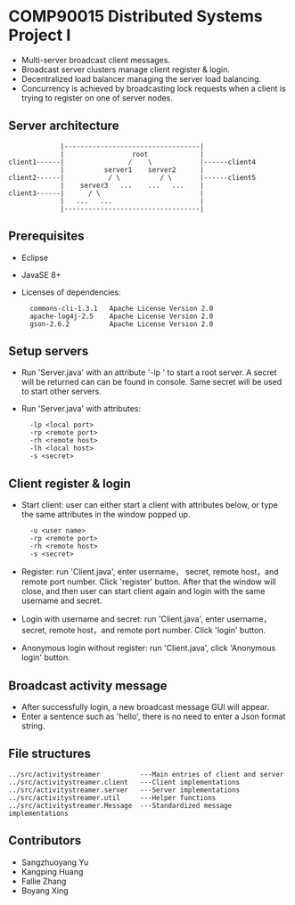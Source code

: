﻿# COMP90015 Distributed Systems Project I #

* Multi-server broadcast client messages.
* Broadcast server clusters manage client register & login.
* Decentralized load balancer managing the server load balancing.
* Concurrency is achieved by broadcasting lock requests when a client is trying to register on one of server nodes.

## Server architecture

                 |----------------------------------|
                 |                 root             |
    client1------|                /    \            |------client4
                 |          server1    server2      |
    client2------|           / \          / \       |------client5
                 |    server3   ...    ...   ...    |
    client3------|      / \                         |
                 |   ...   ...                      |
                 |----------------------------------|

## Prerequisites

* Eclipse
* JavaSE 8+
* Licenses of dependencies:

        commons-cli-1.3.1	Apache License Version 2.0
        apache-log4j-2.5	Apache License Version 2.0
        gson-2.6.2	        Apache License Version 2.0

## Setup servers

* Run 'Server.java' with an attribute '-lp <local port number>' to start a root server. A secret will be returned can can be found in console. Same secret will be used to start other servers.
* Run 'Server.java' with attributes:

        -lp <local port>
        -rp <remote port>
        -rh <remote host>
        -lh <local host>
        -s <secret>

## Client register & login

* Start client: user can either start a client with attributes below, or type the same attributes in the window popped up.

        -u <user name>
        -rp <remote port>
        -rh <remote host>
        -s <secret>

* Register: run 'Client.java', enter username， secret, remote host，and remote port number. Click 'register' button. After that the window will close, and then user can start client again and login with the same username and secret.
* Login with username and secret: run 'Client.java', enter username， secret, remote host，and remote port number. Click 'login' button.
* Anonymous login without register: run 'Client.java', click 'Anonymous login' button.

## Broadcast activity message

* After successfully login, a new broadcast message GUI will appear.
* Enter a sentence such as 'hello', there is no need to enter a Json format string.

## File structures

    ../src/activitystreamer          ---Main entries of client and server
    ../src/activitystreamer.client   ---Client implementations
    ../src/activitystreamer.server   ---Server implementations
    ../src/activitystreamer.util     ---Helper functions
    ../src/activitystreamer.Message  ---Standardized message implementations

## Contributors

* Sangzhuoyang Yu
* Kangping Huang
* Fallie Zhang
* Boyang Xing


